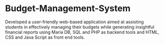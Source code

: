 # Budget-Management-System
Developed a user-friendly web-based application aimed at assisting students in effectively managing their budgets while generating insightful financial reports using Maria DB, SQL and PHP as backend tools and HTML, CSS and Java Script as front end tools.
